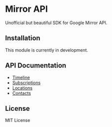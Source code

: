 Mirror API
==========

Unofficial but beautiful SDK for Google Mirror API.

## Installation

This module is currently in development.

## API Documentation

- [Timeline](doc/timeline.md)
- [Subscriptions](doc/subscriptions.md)
- [Locations](doc/locations.md)
- [Contacts](doc/contacts.md)

## License

MIT License
